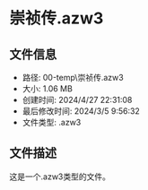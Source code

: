 ﻿# 崇祯传.azw3

## 文件信息
- 路径: 00-temp\崇祯传.azw3
- 大小: 1.06 MB
- 创建时间: 2024/4/27 22:31:08
- 最后修改时间: 2024/3/5 9:56:32
- 文件类型: .azw3

## 文件描述
这是一个.azw3类型的文件。

